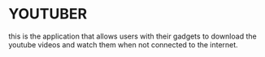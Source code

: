 # YOUTUBER
this is the application that allows users with their gadgets to download the youtube videos and watch them when not connected to the internet.
